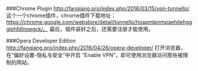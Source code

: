 ###Chrome Plugin
http://fanqiang.pro/index.php/2016/03/15/vpn-tunnello/
这个一个chrome插件，chrome插件下载地址：https://chrome.google.com/webstore/detail/tunnello/hoapmlpnmpaehilehggglehfdlnoegck/。
最后，插件装好之后，还需要注册才能使用。

###Opera Developer Edition
http://fanqiang.pro/index.php/2016/04/26/opera-developer/
打开浏览器，在“偏好设置-隐私与安全”中开启 “Enable VPN”，即可使用浏览器访问那些被限制的网站。
